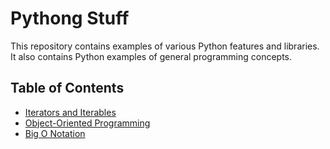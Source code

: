 # Pythong Stuff

This repository contains examples of various Python
features and libraries. It also contains Python examples
of general programming concepts.

## Table of Contents

- [Iterators and Iterables](./iterations/README.md)
- [Object-Oriented Programming](./oop/README.md)
- [Big O Notation](./bigO/README.md)
   